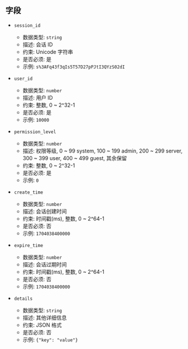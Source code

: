 ## 字段

- `session_id`
    - 数据类型: `string`
    - 描述: 会话 ID
    - 约束: Unicode 字符串
    - 是否必须: 是
    - 示例: `s%3AFq43f3qIs5T57D27pPJtI3QYzS02dI`

- `user_id`
    - 数据类型: `number`
    - 描述: 用户 ID
    - 约束: 整数, 0 ~ 2^32-1
    - 是否必须: 是
    - 示例: `10000`

- `permission_level`
    - 数据类型: `number`
    - 描述: 权限等级, 0 ~ 99 system, 100 ~ 199 admin, 200 ~ 299 server, 300 ~ 399 user, 400 ~ 499 guest, 其余保留
    - 约束: 整数, 0 ~ 2^32-1
    - 是否必须: 是
    - 示例: `0`

- `create_time`
    - 数据类型: `number`
    - 描述: 会话创建时间
    - 约束: 时间戳(ms), 整数, 0 ~ 2^64-1
    - 是否必须: 否
    - 示例: `1704038400000`

- `expire_time`
    - 数据类型: `number`
    - 描述: 会话过期时间
    - 约束: 时间戳(ms), 整数, 0 ~ 2^64-1
    - 是否必须: 否
    - 示例: `1704038400000`

- `details`
    - 数据类型: `string`
    - 描述: 其他详细信息
    - 约束: JSON 格式
    - 是否必须: 否
    - 示例: `{"key": "value"}`